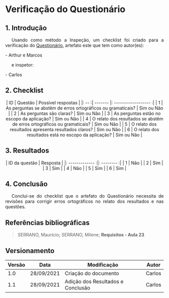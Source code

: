 # Verificação do Questionário

## 1. Introdução
<p style="text-indent: 20px; text-align: justify">
Usando como método a Inspeção, um checklist foi criado para a verificação do <a href="../analiseRequisitos/questionario" target="_blank">Questionário</a>, artefato este que tem como autor(es):
</p>
- Arthur e Marcos
<p style="text-indent: 20px; text-align: justify">
e inspetor:
</p>
- Carlos

## 2. Checklist

<center>

| ID | Questão | Possível respostas |
|: -- :| ------- |: ------------------ :|
| 1 | As perguntas se abstêm de erros ortográficos ou gramaticais? | Sim ou Não |
| 2 | As perguntas são claras? | Sim ou Não |
| 3 | As perguntas estão no escopo da aplicação? | Sim ou Não |
| 4 | O relato dos resultados se abstêm de erros ortográficos ou gramaticais? | Sim ou Não |
| 5 | O relato dos resultados apresenta resultados claros? | Sim ou Não |
| 6 | O relato dos resultados está no escopo da aplicação? | Sim ou Não |

</center>

## 3. Resultados

<center>

| ID da questão | Resposta |
|: ------------- :|: -------- :|
| 1 | Não |
| 2 | Sim |
| 3 | Sim |
| 4 | Não |
| 5 | Sim |
| 6 | Sim |

</center>

## 4. Conclusão 
<p style="text-indent: 20px; text-align: justify">
Concluí-se do checklist que o artefato do Questionário necessita de revisões para corrigir erros ortográficos no relato dos resultados e nas questões.
</p>

## Referências bibliográficas
> SERRANO, Maurício; SERRANO, Milene; <b>Requisitos - Aula 23</b>


## Versionamento

| Versão | Data       | Modificação           | Autor  |
| ------ | ---------- | --------------------- | ------ |
| 1.0    | 28/09/2021 | Criação do documento  | Carlos |
| 1.1    | 28/09/2021 | Adição dos Resultados e Conclusão | Carlos 